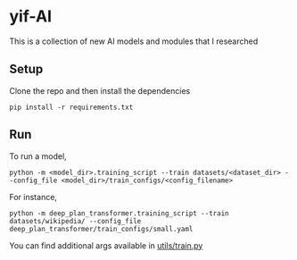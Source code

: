 # yif-AI

This is a collection of new AI models and modules that I researched

## Setup

Clone the repo and then install the dependencies

```
pip install -r requirements.txt
```

## Run

To run a model, 

```
python -m <model_dir>.training_script --train datasets/<dataset_dir> --config_file <model_dir>/train_configs/<config_filename>
```

For instance,

```
python -m deep_plan_transformer.training_script --train datasets/wikipedia/ --config_file deep_plan_transformer/train_configs/small.yaml
```

You can find additional args available in [utils/train.py](utils/train.py)